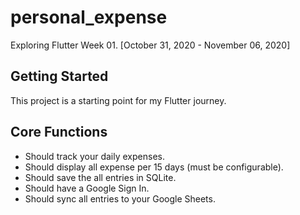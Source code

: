 # personal_expense

Exploring Flutter Week 01.
[October 31, 2020 - November 06, 2020]

## Getting Started

This project is a starting point for my Flutter journey.

## Core Functions
- Should track your daily expenses.
- Should display all expense per 15 days (must be configurable).
- Should save the all entries in SQLite.
- Should have a Google Sign In.
- Should sync all entries to your Google Sheets.

